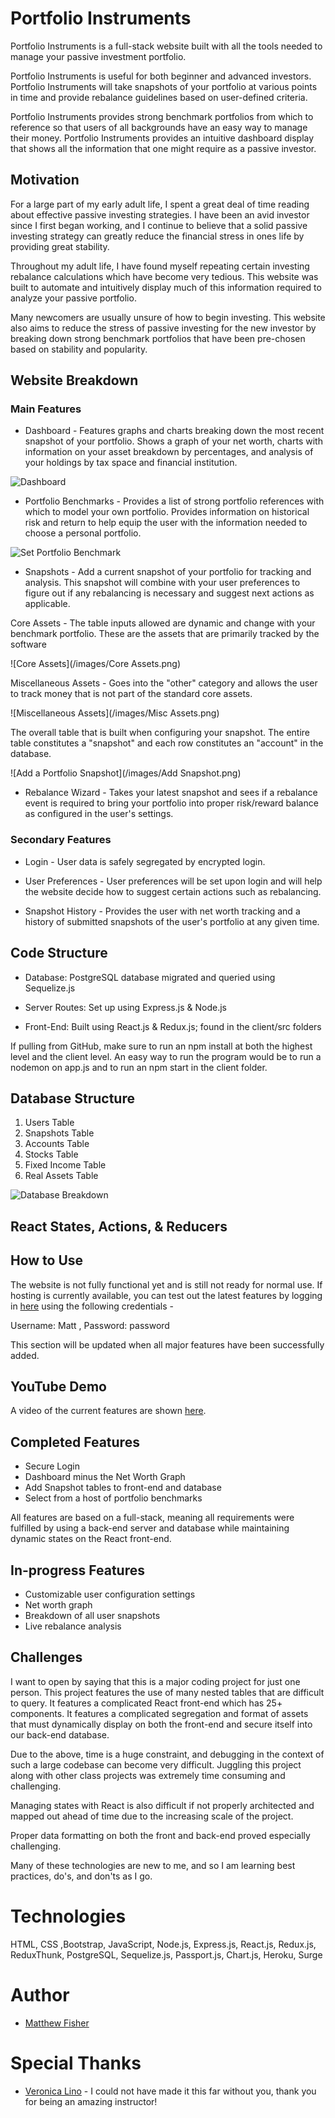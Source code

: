# Portfolio Instruments

Portfolio Instruments is a full-stack website built with all the tools needed to manage your passive investment portfolio.  

Portfolio Instruments is useful for both beginner and advanced investors.  Portfolio Instruments will take snapshots of your portfolio at various points in time and provide rebalance guidelines based on user-defined criteria.  

Portfolio Instruments provides strong benchmark portfolios from which to reference so that users of all backgrounds have an easy way to manage their money.  Portfolio Instruments provides an intuitive dashboard display that shows all the information that one might require as a passive investor.


## Motivation

For a large part of my early adult life, I spent a great deal of time reading about effective passive investing strategies.  I have been an avid investor since I first began working, and I continue to believe that a solid passive investing strategy can greatly reduce the financial stress in ones life by providing great stability.  

Throughout my adult life, I have found myself repeating certain investing rebalance calculations which have become very tedious.  This website was built to automate and intuitively display much of this information required to analyze your passive portfolio.  

Many newcomers are usually unsure of how to begin investing.  This website also aims to reduce the stress of passive investing for the new investor by breaking down strong benchmark portfolios that have been pre-chosen based on stability and popularity.


## Website Breakdown

### Main Features

*  Dashboard - Features graphs and charts breaking down the most recent snapshot of your portfolio.  Shows a graph of your net worth, charts with information on your asset breakdown by percentages, and analysis of your holdings by tax space and financial institution.

![Dashboard](/images/Dashboard.png)

*  Portfolio Benchmarks - Provides a list of strong portfolio references with which to model your own portfolio.  Provides information on historical risk and return to help equip the user with the information needed to choose a personal portfolio.

![Set Portfolio Benchmark](/images/setBenchmark.png)

*  Snapshots - Add a current snapshot of your portfolio for tracking and analysis.  This snapshot will combine with your user preferences to figure out if any rebalancing is necessary and suggest next actions as applicable.

Core Assets - The table inputs allowed are dynamic and change with your benchmark portfolio.  These are the assets that are primarily tracked by the software

![Core Assets](/images/Core Assets.png)

Miscellaneous Assets - Goes into the "other" category and allows the user to track money that is not part of the standard core assets.

![Miscellaneous Assets](/images/Misc Assets.png)

The overall table that is built when configuring your snapshot.  The entire table constitutes a "snapshot" and each row constitutes an "account" in the database.

![Add a Portfolio Snapshot](/images/Add Snapshot.png)



*  Rebalance Wizard - Takes your latest snapshot and sees if a rebalance event is required to bring your portfolio into proper risk/reward balance as configured in the user's settings.

### Secondary Features

* Login - User data is safely segregated by encrypted login.

* User Preferences - User preferences will be set upon login and will help the website decide how to suggest certain actions such as rebalancing.

* Snapshot History - Provides the user with net worth tracking and a history of submitted snapshots of the user's portfolio at any given time.


## Code Structure

* Database: PostgreSQL database migrated and queried using Sequelize.js

* Server Routes: Set up using Express.js & Node.js

* Front-End: Built using React.js & Redux.js; found in the client/src folders

If pulling from GitHub, make sure to run an npm install at both the highest level and the client level.  An easy way to run the program would be to run a nodemon on app.js and to run an npm start in the client folder.


## Database Structure

1.  Users Table
2.  Snapshots Table
3.  Accounts Table
4.  Stocks Table
5.  Fixed Income Table
6.  Real Assets Table

![Database Breakdown](/images/PI_Database.png)


## React States, Actions, & Reducers




## How to Use

The website is not fully functional yet and is still not ready for normal use.  If hosting is currently available, you can test out the latest features by logging in [here](www.portfolioinstruments.com) using the following credentials - 

Username: Matt ,
Password: password

This section will be updated when all major features have been successfully added.


## YouTube Demo

A video of the current features are shown [here](https://www.youtube.com/watch?v=A9sfTssVGz8).





## Completed Features

* Secure Login
* Dashboard minus the Net Worth Graph
* Add Snapshot tables to front-end and database
* Select from a host of portfolio benchmarks

All features are based on a full-stack, meaning all requirements were fulfilled by using a back-end server and database while maintaining dynamic states on the React front-end.


## In-progress Features

* Customizable user configuration settings
* Net worth graph
* Breakdown of all user snapshots
* Live rebalance analysis


## Challenges

I want to open by saying that this is a major coding project for just one person.  This project features the use of many nested tables that are difficult to query.  It features a complicated React front-end which has 25+ components.  It features a complicated segregation and format of assets that must dynamically display on both the front-end and secure itself into our back-end database.

Due to the above, time is a huge constraint, and debugging in the context of such a large codebase can become very difficult. Juggling this project along with other class projects was extremely time consuming and challenging. 

Managing states with React is also difficult if not properly architected and mapped out ahead of time due to the increasing scale of the project.

Proper data formatting on both the front and back-end proved especially challenging.

Many of these technologies are new to me, and so I am learning best practices, do's, and don'ts as I go.


# Technologies

HTML, CSS ,Bootstrap, JavaScript, Node.js, Express.js, React.js, Redux.js, ReduxThunk, PostgreSQL, Sequelize.js, Passport.js, Chart.js, Heroku, Surge

# Author
* [Matthew Fisher](https://github.com/MicroFish91)


# Special Thanks
* [Veronica Lino](https://github.com/vlino2015) - I could not have made it this far without you, thank you for being an amazing instructor!